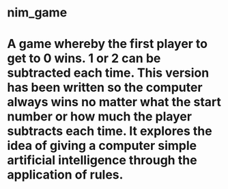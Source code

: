 # nim_game
# A game whereby the first player to get to 0 wins. 1 or 2 can be subtracted each time. This version has been written so the computer always wins no matter what the start number or how much the player subtracts each time. It explores the idea of giving a computer simple artificial intelligence through the application of rules.
